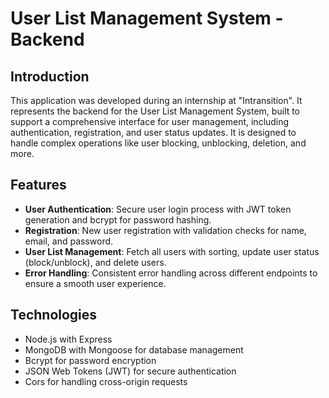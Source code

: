 # User List Management System - Backend

## Introduction
This application was developed during an internship at "Intransition". It represents the backend for the User List Management System, built to support a comprehensive interface for user management, including authentication, registration, and user status updates. It is designed to handle complex operations like user blocking, unblocking, deletion, and more.

## Features
- **User Authentication**: Secure user login process with JWT token generation and bcrypt for password hashing.
- **Registration**: New user registration with validation checks for name, email, and password.
- **User List Management**: Fetch all users with sorting, update user status (block/unblock), and delete users.
- **Error Handling**: Consistent error handling across different endpoints to ensure a smooth user experience.

## Technologies
- Node.js with Express
- MongoDB with Mongoose for database management
- Bcrypt for password encryption
- JSON Web Tokens (JWT) for secure authentication
- Cors for handling cross-origin requests
